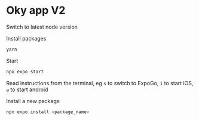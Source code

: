 # Oky app V2

Switch to latest node version

Install packages

```bash
yarn
```

Start

```bash
npx expo start
```

Read instructions from the terminal, eg `s` to switch to ExpoGo, `i` to start iOS, `a` to start android

Install a new package

```bash
npx expo install <package_name>
```
